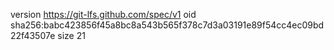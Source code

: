 version https://git-lfs.github.com/spec/v1
oid sha256:babc423856f45a8bc8a543b565f378c7d3a03191e89f54cc4ec09bd22f43507e
size 21
